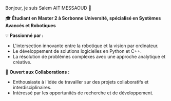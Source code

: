 Bonjour, je suis Salem AIT MESSAOUD 👋

🎓 **Étudiant en Master 2 à Sorbonne Université, spécialisé en Systèmes Avancés et Robotiques**

💡 **Passionné par :**
- L'intersection innovante entre la robotique et la vision par ordinateur.
- Le développement de solutions logicielles en Python et C++.
- La résolution de problèmes complexes avec une approche analytique et créative.

🤝 **Ouvert aux Collaborations :**
- Enthousiaste à l'idée de travailler sur des projets collaboratifs et interdisciplinaires.
- Intéressé par les opportunités de recherche et de développement.

